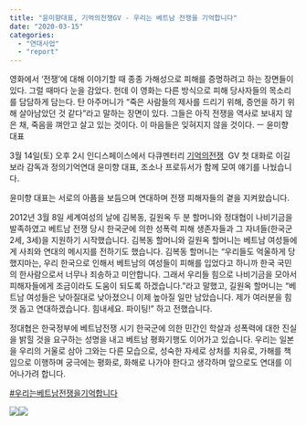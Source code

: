 ```yaml
---
title: "윤미향대표, 기억의전쟁GV - 우리는 베트남 전쟁을 기억합니다"
date: "2020-03-15"
categories: 
  - "연대사업"
  - "report"
---
```


영화에서 ‘전쟁’에 대해 이야기할 때 종종 가해성으로 피해를 증명하려고 하는 장면들이 있다. 그럴 때마다 눈을 감았다. 헌데 이 영화는 다른 방식으로 피해 당사자들의 목소리를 담담하게 담는다. 탄 아주머니가 “죽은 사람들의 제사를 드리기 위해, 증언을 하기 위해 살아남았던 것 같다”라고 말하는 장면이 있다. 그들은 아직 전쟁을 역사로 보내지 않은 채, 죽음을 껴안고 살고 있는 것이다. 이 마음들은 잊혀지지 않을 것이다. ㅡ 윤미향 대표

3월 14일(토) 오후 2시 인디스페이스에서 다큐멘터리 [기억의전쟁](https://www.facebook.com/hashtag/기억의전쟁?epa=HASHTAG)  GV 첫 대화로 이길보라 감독과 정의기억연대 윤미향 대표, 조소나 프로듀서가 함께 모여 얘기를 나눴습니다. 

윤미향 대표는 서로의 아픔을 보듬으며 연대하며 전쟁 피해자들의 곁을 지켜왔습니다.

2012년 3월 8일 세계여성의 날에 김복동, 길원옥 두 분 할머니와 정대협이 나비기금을 발족하였고 베트남 전쟁 당시 한국군에 의한 성폭력 피해 생존자들과 그 자녀들(한국군 2세, 3세)을 지원하기 시작했습니다. 김복동 할머니와 길원옥 할머니는 베트남 여성들에게 사죄와 연대의 메시지를 전하기도 했습니다. 김복동 할머니는 “우리들도 억울하게 당했지마는, 우리 한국으로 인해서 베트남의 여성들이 피해를 입었다고 하니까 한국 국민의 한사람으로서 너무나 죄송하고 미안합니다. 그래서 우리들 힘으로 나비기금을 모아서 피해자들에게 조금이라도 도움이 되도록 하겠습니다.”라고 말했고, 길원옥 할머니는 “베트남 여성들은 낮아질대로 낮아졌으니 이제 높아질 일만 남았습니다. 제가 여러분을 힘껏 돕고 연대하겠습니다. 힘내세요. 파이팅!” 하고 전했습니다.

정대협은 한국정부에 베트남전쟁 시기 한국군에 의한 민간인 학살과 성폭력에 대한 진실을 밝힐 것을 요구하는 성명을 내고 베트남 평화기행도 이어가고 있습니다. 우리는 일본을 우리의 거울로 삼아 그와는 다른 모습으로, 성숙한 자세로 상처를 치유로, 가해를 책임으로 이행하며 궁극에는 평화로, 화해로 나가야 한다고 생각하며 앞으로도 연대를 이어나가려 합니다.

[#우리는베트남전쟁을기억합니다](https://www.facebook.com/hashtag/우리는베트남전쟁을기억합니다?epa=HASHTAG)

![](http://womenandwar.net/kr/wp-content/uploads/2020/03/90144626_3072723736092843_6704727541451587584_o.png)![](http://womenandwar.net/kr/wp-content/uploads/2020/03/기억의전쟁.jpg)

